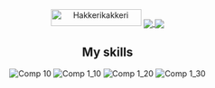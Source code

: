 <div align="center">


<img width="160" height="30" src="https://komarev.com/ghpvc/?username=Hakkerikakkeri&style=for-the-badge&color=3079ff" alt="Hakkerikakkeri"/>


<a href="https://github.com/Hakkerikakkeri">
  <img align="center" src="https://github-readme-stats.vercel.app/api/top-langs/?username=Hakkerikakkeri&tex&title_color=ffffff&text_color=c9cacc&icon_color=2bbc8a&bg_color=1d1f21&langs_count=3" />
</a>
<a href="https://github.com/Hakkerikakkeri">
  <img align="center" src="https://github-readme-stats.vercel.app/api?username=Hakkerikakkeri&show_icons=true&line_height=27&count_private=true&title_color=ffffff&text_color=c9cacc&icon_color=2bbc8a&bg_color=1d1f21"/>
</a>

## My skills

![Comp 10](https://user-images.githubusercontent.com/88773115/197390299-2499ca0d-a585-4b6b-b952-a689357c6905.png)
![Comp 1_10](https://user-images.githubusercontent.com/88773115/197390495-d169e38b-5424-499a-bd57-66042b4487b0.png)
![Comp 1_20](https://user-images.githubusercontent.com/88773115/197390610-a999233b-cbb6-4aa6-aced-934ca69e9081.png)
![Comp 1_30](https://user-images.githubusercontent.com/88773115/197390880-d4dfa4bf-9e0f-43aa-a721-74f1f6200a63.png)

</div>
